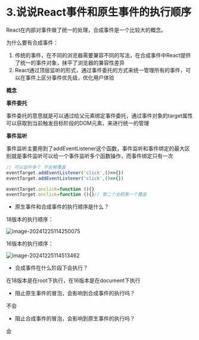 # 3.说说React事件和原生事件的执行顺序

React在内部对事件做了统一的处理，合成事件是一个比较大的概念。

为什么要有合成事件：

1. 传统的事件，在不同的浏览器需要兼容不同的写法，在合成事件中React提供了统一的事件对象，抹平了浏览器的兼容性差异
2. React通过顶层监听的形式，通过事件委托的方式来统一管理所有的事件，可以在事件上区分事件优先级，优化用户体验

**概念**

**事件委托**

事件委托的意思就是可以通过给父元素绑定事件委托，通过事件对象的target属性可以获取到当前触发目标阶段的DOM元素，来进行统一的管理

**事件监听**

事件监听主要用到了addEventListener这个函数，事件监听和事件绑定的最大区别就是事件监听可以给一个事件监听多个函数操作，而事件绑定只有一次

```js
// 可以监听多个 不会被覆盖
eventTarget.addEventListener('click',()=>{})
eventTarget.addEventListener('click',()=>{})

eventTarget.onclick=function (){}
eventTarget.onclick=function (){}// 第二个会把第一个覆盖
```

- 原生事件和合成事件的执行顺序是什么？

18版本的执行顺序：

![image-20241225114250075](http://cdn.mengyang.online/202412251142571.png)

16版本的执行顺序：

![image-20241225114513462](http://cdn.mengyang.online/202412251145499.png)

- 合成事件在什么阶段下会执行？

在18版本是在root下执行，在16版本是在document下执行

- 阻止原生事件的冒泡，会影响到合成事件的执行吗？

不会

- 阻止合成事件的冒泡，会影响到原生事件的执行吗？

会
